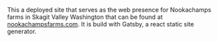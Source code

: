 This a deployed site that serves as the web presence for Nookachamps farms in Skagit Valley Washington that can be found at [nookachampsfarms.com](nookachampsfarms.com). It is build with Gatsby, a react static site generator. 
